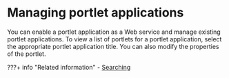 # Managing portlet applications

You can enable a portlet application as a Web service and manage existing portlet applications. To view a list of portlets for a portlet application, select the appropriate portlet application title. You can also modify the properties of the portlet.


???+ info "Related information"
    - [Searching](../../../../../deployment/manage/portal_admin_tools/portal_user_interface/managing_pages/h_search_admin_portlets.md)

